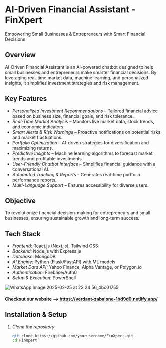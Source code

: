 # AI-Driven Financial Assistant - FinXpert 
Empowering Small Businesses & Entrepreneurs with Smart Financial Decisions  

## Overview  
AI-Driven Financial Assistant is an AI-powered chatbot designed to help small businesses and entrepreneurs make smarter financial decisions. By leveraging real-time market data, machine learning, and personalized insights, it simplifies investment strategies and risk management.  

## Key Features  
- *Personalized Investment Recommendations* – Tailored financial advice based on business size, financial goals, and risk tolerance.  
- *Real-Time Market Analysis* – Monitors live market data, stock trends, and economic indicators.  
- *Smart Alerts & Risk Warnings* – Proactive notifications on potential risks and market fluctuations.  
- *Portfolio Optimization* – AI-driven strategies for diversification and maximizing returns.  
- *Predictive Insights* – Machine learning algorithms to forecast market trends and profitable investments.  
- *User-Friendly Chatbot Interface* – Simplifies financial guidance with a conversational AI.  
- *Automated Tracking & Reports* – Generates real-time portfolio performance reports.  
- *Multi-Language Support* – Ensures accessibility for diverse users.  

## Objective  
To revolutionize financial decision-making for entrepreneurs and small businesses, ensuring sustainable growth and long-term success.  

## Tech Stack  
- *Frontend:* React.js (Next.js), Tailwind CSS  
- *Backend:* Node.js with Express.js  
- *Database:* MongoDB  
- *AI Engine:* Python (Flask/FastAPI) with ML models  
- *Market Data API:* Yahoo Finance, Alpha Vantage, or Polygon.io  
- *Authentication:* Firebase/Auth0  
- *Setup & Execution:* PowerShell  


![WhatsApp Image 2025-02-25 at 23 24 56_4bc01755](https://github.com/user-attachments/assets/0957c585-a8f5-44da-91ef-52a6a4a7200a)


#### Checkout our website --> https://verdant-zabaione-1bd9d0.netlify.app/
## Installation & Setup  
1. *Clone the repository*  
   ```bash
   git clone https://github.com/yourusername/FinXpert.git
   cd FinXpert
